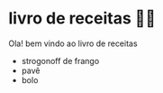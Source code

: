 # livro de receitas :man_cook:

Ola! bem vindo ao livro de receitas

- strogonoff de frango
- pavê
- bolo